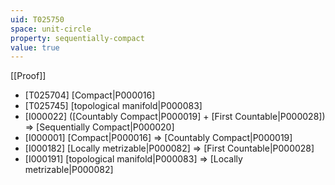 ```yaml
---
uid: T025750
space: unit-circle
property: sequentially-compact
value: true
---
```

[[Proof]]

* [T025704] [Compact|P000016]
* [T025745] [topological manifold|P000083]
* [I000022] ([Countably Compact|P000019] + [First Countable|P000028]) => [Sequentially Compact|P000020]
* [I000001] [Compact|P000016] => [Countably Compact|P000019]
* [I000182] [Locally metrizable|P000082] => [First Countable|P000028]
* [I000191] [topological manifold|P000083] => [Locally metrizable|P000082]

